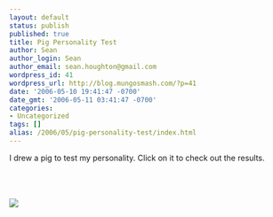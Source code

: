 ```yaml
---
layout: default
status: publish
published: true
title: Pig Personality Test
author: Sean
author_login: Sean
author_email: sean.houghton@gmail.com
wordpress_id: 41
wordpress_url: http://blog.mungosmash.com/?p=41
date: '2006-05-10 19:41:47 -0700'
date_gmt: '2006-05-11 03:41:47 -0700'
categories:
- Uncategorized
tags: []
alias: /2006/05/pig-personality-test/index.html
---
```

I drew a pig to test my personality.  Click on it to check out the results.

<a href="http://drawapig.desktopcreatures.com/gallery/large.asp?id=1073023&p=0&hof=1&q=personality+test"><br />
<br/><br />
<img src="http://drawapig.desktopcreatures.com/gallery/2006/5/11/1073023.jpg"/><br />
<br/><br />
</a>

